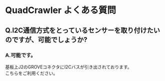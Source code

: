 # QuadCrawler よくある質問

## Q.I2C通信方式をとっているセンサーを取り付けたいのですが、可能でしょうか?

### A.可能です。
基板上J2のGROVEコネクタにI2Cバスが引き出されております。  
こちらをご利用ください。
